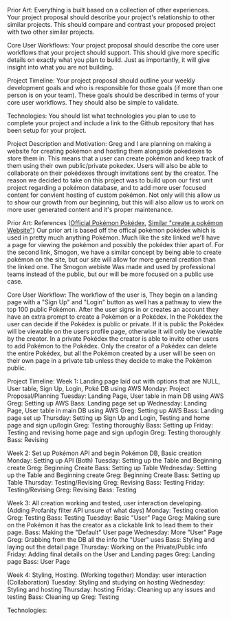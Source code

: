Prior Art: Everything is built based on a collection of other experiences. Your project proposal should describe your project's relationship to other similar projects. This should compare and contrast your proposed project with two other similar projects.

Core User Workflows: Your project proposal should describe the core user workflows that your project should support. This should give more specific details on exactly what you plan to build. Just as importantly, it will give insight into what you are not building.

Project Timeline: Your project proposal should outline your weekly development goals and who is responsible for those goals (if more than one person is on your team). These goals should be described in terms of your core user workflows. They should also be simple to validate.

Technologies: You should list what technologies you plan to use to complete your project and include a link to the Github repository that has been setup for your project.

Project Description and Motivation:
Greg and I are planning on making a website for creating pokémon and hosting them alongside pokedexes to store them in. This means that a user can create pokémon and keep track of them using their own public/private pokedex. Users will also be able to collaborate on their pokédexes through invitations sent by the creator. The reason we decided to take on this project was to build upon our first unit project regarding a pokémon database, and to add more user focused content for convient hosting of custom pokémon. Not only will this allow us to show our growth from our beginning, but this will also allow us to work on more user generated content and it's proper maintenance.

Prior Art: References ([Official Pokémon Pokédex](https://www.pokemon.com/us/pokedex/), [Similar "create a pokémon Website"](https://www.smogon.com/cap/pokemon/))
Our prior art is based off the offical pokémon pokédex which is used in pretty much anything Pokémon. Much like the site linked we'll have a page for viewing the pokémon and possibly the pokédex thier apart of. For the second link, Smogon, we have a similar concept by being able to create pokémon on the site, but our site will allow for more general creation than the linked one. The Smogon webiste Was made and used by professional teams instead of the public, but our will be more focused on a public use case.

Core User Workflow: 
The workflow of the user is, They begin on a landing page with a "Sign Up" and "Login" button as well has a pathway to view the top 100 public Pokémon. After the user signs in or creates an account they have an extra prompt to create a Pokémon or a Pokédex. In the Pokédex the user can decide if the Pokédex is public or private. If it is public the Pokédex will be viewable on the users profile page, otherwise it will only be viewable by the creator. In a private Pokédex the creator is able to invite other users to add Pokémon to the Pokédex. Only the creator of a Pokédex can delete the entire Pokédex, but all the Pokémon created by a user will be seen on their own page in a private tab unless they decide to make the Pokémon public.

Project Timeline: 
Week 1: Landing page laid out with options that are NULL, User table, Sign Up, Login, Poké DB using AWS
  Monday: Project Proposal/Planning
  Tuesday: Landing Page, User table in main DB using AWS
    Greg: Setting up AWS
    Bass: Landing page set up
  Wednesday: Landing Page, User table in main DB using AWS
    Greg: Setting up AWS
    Bass: Landing page set up
  Thursday: Setting up Sign Up and Login, Testing and home page and sign up/login
    Greg: Testing thoroughly
    Bass: Setting up
  Friday: Testing and revising home page and sign up/login
    Greg: Testing thoroughly
    Bass: Revising

Week 2: Set up Pokémon API and begin Pokémon DB, Basic creation
  Monday: Setting up API (Both)
  Tuesday: Setting up the Table and Beginning create
    Greg: Beginning Create
    Bass: Setting up Table
  Wednesday: Setting up the Table and Beginning create
    Greg: Beginning Create
    Bass: Setting up Table
  Thursday: Testing/Revising
    Greg: Revising
    Bass: Testing
  Friday: Testing/Revising
    Greg: Revising
    Bass: Testing
    
Week 3: All creation working and tested, user interaction developing. (Adding Profanity filter API unsure of what days)
  Monday: Testing creation
    Greg: Testing
    Bass: Testing
  Tuesday: Basic "User" Page
    Greg: Making sure on the Pokémon it has the creator as a clickable link to lead them to their page.
    Bass: Making the "Default" User page
  Wednesday: More "User" Page
    Greg: Grabbing from the DB all the info the "User" uses
    Bass: Styling and laying out the detail page
  Thursday: Working on the Private/Public info
  Friday: Adding final details on the User and Landing pages
    Greg: Landing page
    Bass: User Page
    
Week 4: Styling, Hosting. (Working together)
  Monday: user interaction (Collaboration)
  Tuesday: Styling and studying on hosting
  Wednesday: Styling and hosting
  Thursday: hosting
  Friday: Cleaning up any issues and testing
    Bass: Cleaning up
    Greg: Testing

Technologies:
